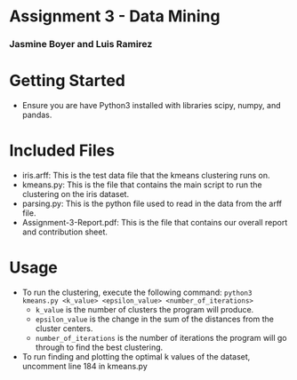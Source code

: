 # Assignment 3 - Data Mining
### Jasmine Boyer and Luis Ramirez

# Getting Started
* Ensure you are have Python3 installed with libraries scipy, numpy, and pandas.

# Included Files
* iris.arff: This is the test data file that the kmeans clustering runs on.
* kmeans.py: This is the file that contains the main script to run the clustering on the iris dataset.
* parsing.py: This is the python file used to read in the data from the arff file.
* Assignment-3-Report.pdf: This is the file that contains our overall report and contribution sheet.

# Usage
* To run the clustering, execute the following command: 
  `python3 kmeans.py <k_value> <epsilon_value> <number_of_iterations>`
  * `k_value` is the number of clusters the program will produce.
  * `epsilon_value` is the change in the sum of the distances from the cluster centers.
  * `number_of_iterations` is the number of iterations the program will go through to find the best clustering.
* To run finding and plotting the optimal k values of the dataset, uncomment line 184 in kmeans.py

